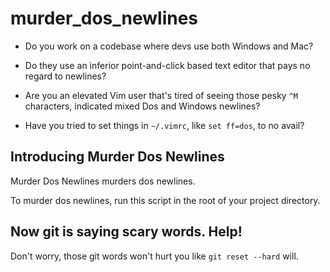 # murder_dos_newlines

* Do you work on a codebase where devs use both Windows and Mac?

* Do they use an inferior point-and-click based text editor that pays no regard to newlines?

* Are you an elevated Vim user that's tired of seeing those pesky `^M` characters, indicated mixed Dos and Windows newlines?

* Have you tried to set things in `~/.vimrc`, like `set ff=dos`, to no avail?

## Introducing Murder Dos Newlines

Murder Dos Newlines murders dos newlines. 

To murder dos newlines, run this script in the root of your project directory.

## Now git is saying scary words. Help!

Don't worry, those git words won't hurt you like `git reset --hard` will.
